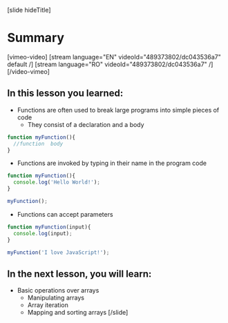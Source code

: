 [slide hideTitle]
# Summary

[vimeo-video]
[stream language="EN" videoId="489373802/dc043536a7" default /]
[stream language="RO" videoId="489373802/dc043536a7"  /]
[/video-vimeo]

## In this lesson you learned:

- Functions are often used to break large programs into simple pieces of code
  - They consist of a declaration and a body
  
```js
function myFunction(){
  //function  body
}
```

- Functions are invoked by typing in their name in the program code

```js live
function myFunction(){
  console.log('Hello World!');
}

myFunction();
```

- Functions can accept parameters

```js live
function myFunction(input){
  console.log(input);
}

myFunction('I love JavaScript!');
```

## In the next lesson, you will learn:

- Basic operations over arrays
  - Manipulating arrays
  - Array iteration
  - Mapping and sorting arrays
[/slide]
